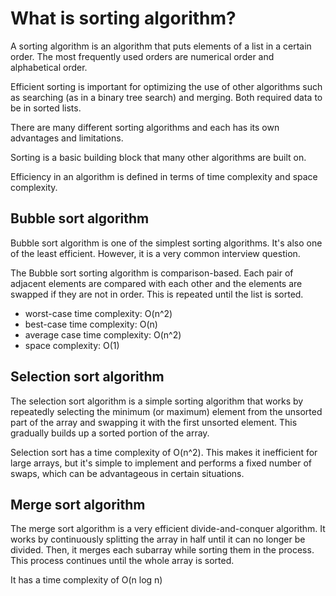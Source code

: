 # What is sorting algorithm?

A sorting algorithm is an algorithm that puts elements of a list in a certain order. The most frequently used orders are numerical order and alphabetical order.

Efficient sorting is important for optimizing the use of other algorithms such as searching (as in a binary tree search) and merging. Both required data to be in sorted lists.

There are many different sorting algorithms and each has its own advantages and limitations.

Sorting is a basic building block that many other algorithms are built on.

Efficiency in an algorithm is defined in terms of time complexity and space complexity.

## Bubble sort algorithm

Bubble sort algorithm is one of the simplest sorting algorithms. It's also one of the least efficient. However, it is a very common interview question.

The Bubble sort sorting algorithm is comparison-based. Each pair of adjacent elements are compared with each other and the elements are swapped if they are not in order. This is repeated until the list is sorted.

- worst-case time complexity: O(n^2)
- best-case time complexity: O(n)
- average case time complexity: O(n^2)
- space complexity: O(1)

## Selection sort algorithm

The selection sort algorithm is a simple sorting algorithm that works by repeatedly selecting the minimum (or maximum) element from the unsorted part of the array and swapping it with the first unsorted element. This gradually builds up a sorted portion of the array.

Selection sort has a time complexity of O(n^2). This makes it inefficient for large arrays, but it's simple to implement and performs a fixed number of swaps, which can be advantageous in certain situations.

## Merge sort algorithm

The merge sort algorithm is a very efficient divide-and-conquer algorithm. It works by continuously splitting the array in half until it can no longer be divided. Then, it merges each subarray while sorting them in the process. This process continues until the whole array is sorted.

It has a time complexity of O(n log n)
